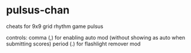 # pulsus-chan
cheats for 9x9 grid rhythm game pulsus

controls:
comma (,) for enabling auto mod (without showing as auto when submitting scores)
period (.) for flashlight remover mod

